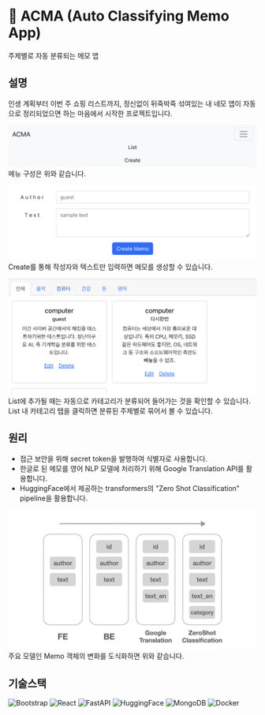 # 📝 ACMA (Auto Classifying Memo App)

주제별로 자동 분류되는 메모 앱

## 설명

인생 계획부터 이번 주 쇼핑 리스트까지, 정신없이 뒤죽박죽 섞여있는 내 네모 앱이 자동으로 정리되었으면 하는 마음에서 시작한 프로젝트입니다. 

![menu](./readme/1_menu.png)
메뉴 구성은 위와 같습니다.

![create](./readme/2_create.png)
Create를 통해 작성자와 텍스트만 입력하면 메모를 생성할 수 있습니다.

![list](./readme/3_list.png)
List에 추가될 때는 자동으로 카테고리가 분류되어 들어가는 것을 확인할 수 있습니다. List 내 카테고리 탭을 클릭하면 분류된 주제별로 묶어서 볼 수 있습니다.

## 원리

- 접근 보안을 위해 secret token을 발행하여 식별자로 사용합니다.
- 한글로 된 메모를 영어 NLP 모델에 처리하기 위해 Google Translation API를 활용합니다. 
- HuggingFace에서 제공하는 transformers의 "Zero Shot Classification" pipeline을 활용합니다. 

![description](./readme/4_ACMA_%EC%84%A4%EB%AA%85.png)
주요 모델인 Memo 객체의 변화를 도식화하면 위와 같습니다.

## 기술스택

![Bootstrap](https://img.shields.io/badge/Bootstrap-7952B3?style=flat-square&logo=bootstrap&logoColor=white)
![React](https://img.shields.io/badge/React-61DAFB?style=flat-square&logo=React&logoColor=white)
![FastAPI](https://img.shields.io/badge/FastAPI-009688?style=flat-square&logo=FastAPI&logoColor=white)
![HuggingFace](https://img.shields.io/badge/HuggingFace-yellow?style=flat-square)
![MongoDB](https://img.shields.io/badge/MongoDB-47A248?style=flat-square&logo=MongoDB&logoColor=white)
![Docker](https://img.shields.io/badge/Docker-2496ED?style=flat-square&logo=Docker&logoColor=white)